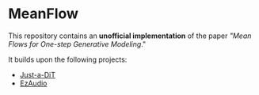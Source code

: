 # MeanFlow

This repository contains an **unofficial implementation** of the paper _"Mean Flows for One-step Generative Modeling_."

It builds upon the following projects:

- [Just-a-DiT](https://github.com/ArchiMickey/Just-a-DiT)
- [EzAudio](https://github.com/haidog-yaqub/EzAudio)
